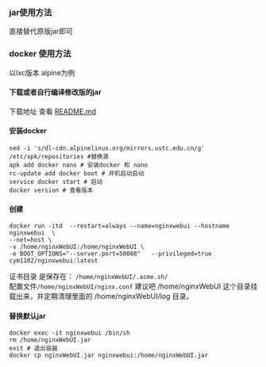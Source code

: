 ### jar使用方法
直接替代原版jar即可

### docker 使用方法

以lxc版本 alpine为例
#### 下载或者自行编译修改版的jar
下载地址 查看 [README.md](README.md)
#### 安装docker
```
sed -i 's/dl-cdn.alpinelinux.org/mirrors.ustc.edu.cn/g' /etc/apk/repositories #替换源
apk add docker nano # 安装docker 和 nano
rc-update add docker boot # 开机启动启动
service docker start # 启动
docker version # 查看版本
```
#### 创建
```
docker run -itd  --restart=always --name=nginxwebui --hostname nginxwebui  \
--net=host \
-v /home/nginxWebUI:/home/nginxWebUI \
-e BOOT_OPTIONS="--server.port=50088"   --privileged=true   cym1102/nginxwebui:latest
```
证书目录 是保存在： `/home/nginxWebUI/.acme.sh/`    
配置文件`/home/nginxWebUI/nginx.conf` 
建议吧 /home/nginxWebUI 这个目录挂载出来，并定期清理里面的 /home/nginxWebUI/log 目录。
#### 替换默认jar
```
docker exec -it nginxwebui /bin/sh
rm /home/nginxWebUI.jar
exit # 退出容器
docker cp nginxWebUI.jar nginxwebui:/home/nginxWebUI.jar
```
